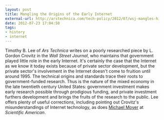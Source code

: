 ```yaml
---
layout: post
title: Mangling the Origins of the Early Internet
external-url: http://arstechnica.com/tech-policy/2012/07/wsj-mangles-history-to-argue-government-didnt-launch-the-internet/
date: 2012-07-23 17:04:50
tags:
- history
- internet
---
```

Timothy B. Lee of *Ars Technica* writes on a poorly researched piece by L. Gordon Crovitz in the *Wall Street Journal*, who maintains that government played little role in the early Internet. It's certainly the case that the Internet as we know it today exists because of private sector development, but the private sector's involvement in the Internet doesn't come to fruition until around 1995. The technical origins and standards trace their roots to government-funded research. Thus is the nature of the mixed economy in the late twentieth century United States: government investment makes early research possible through prodigious funding, and private investment furthers development and brings the fruits of the research to the public. Lee offers plenty of useful corrections, including pointing out Crovitz's misunderstandings of Internet technology, as does [Michael Moyer](http://blogs.scientificamerican.com/observations/2012/07/23/yes-government-researchers-really-did-invent-the-internet/) at *Scientific American*. 